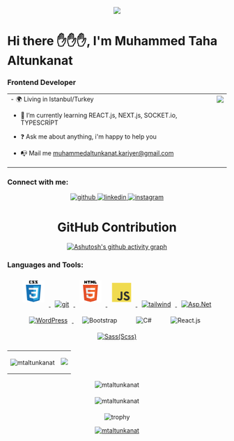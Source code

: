 <p align="center"> <img src="https://user-images.githubusercontent.com/120065120/212209674-07b3685e-1127-4f42-9871-3a423d343fa2.svg" /> </p>
<h1 align="left">Hi there ✋✋✋, I'm Muhammed Taha Altunkanat</h1>
<h3 align="left">Frontend Developer</h3>

<i> </i>

<table><tr><td valign="top" width="100%">
- 🌍 Living in Istanbul/Turkey  
  
- 🌱 I’m currently learning REACT.js, NEXT.js, SOCKET.io, TYPESCRİPT
  
- ❓ Ask me about anything, i'm happy to help you  
  
- 📭 Mail me [muhammedaltunkanat.kariyer@gmail.com](mailto:muhammedaltunkanat.kariyer@gmail.com)  
  


</td><td valign="top" width="50%">

<div align="center">
<img src="https://media.giphy.com/media/NHA2Adla3bub73guuE/giphy.gif" align="center"  />
</div>  
</td></tr></table>  

 
<h3 align="left">Connect with me:</h3>
<p align="left">
<div align="center">
<a href="https://github.com/mtaltunkanat" target="_blank">
<img src=https://img.shields.io/badge/github-%2324292e.svg?&style=for-the-badge&logo=github&logoColor=white alt=github style="margin-bottom: 5px;" />
</a>
<a href="https://www.linkedin.com/in/muhammed-taha-altunkanat-9b1b4627a/" target="_blank">
<img src=https://img.shields.io/badge/linkedin-%231E77B5.svg?&style=for-the-badge&logo=linkedin&logoColor=white alt=linkedin style="margin-bottom: 5px;" />
</a>
<a href="https://instagram.com/muhammedaltnknt" target="_blank">
<img src=https://img.shields.io/badge/-instagram-red?&style=for-the-badge&logo=instagram&logoColor=white alt=instagram style="margin-bottom: 5px;" />
</a>  

# GitHub Contribution
[![Ashutosh's github activity graph](https://github-readme-activity-graph.vercel.app/graph?username=mtaltunkanat&theme=material-palenight&days=30&grid=false&hide_title=true&title_color=C792EA&bg_color=282A36&radius=9)](https://github.com/ashutosh00710/github-readme-activity-graph)


<div align='center'>

<h3 align="left">Languages and Tools:</h3>
<p align="center"> <a href="https://www.arduino.cc/" target="_blank" rel="noreferrer"> 
 <img style="margin: 10px" src="https://raw.githubusercontent.com/devicons/devicon/master/icons/css3/css3-original-wordmark.svg" alt="css3" width="50" height="50"/> </a> <a href="https://git-scm.com/" target="_blank" rel="noreferrer"> 
 <img style="margin: 10px" src="https://www.vectorlogo.zone/logos/git-scm/git-scm-icon.svg" alt="git" width="50" height="50"/> </a> <a href="https://www.w3.org/html/" target="_blank" rel="noreferrer"> 
 <img style="margin: 10px" src="https://raw.githubusercontent.com/devicons/devicon/master/icons/html5/html5-original-wordmark.svg" alt="html5" width="50" height="50"/> </a> <a href="https://www.java.com" target="_blank" rel="noreferrer"> 
 <img style="margin: 10px" src="https://raw.githubusercontent.com/devicons/devicon/master/icons/javascript/javascript-original.svg" alt="javascript" width="45" height="45"/> </a> <a href="https://www.microsoft.com/en-us/sql-server" target="_blank" rel="noreferrer"> 
 <a href="https://tailwindcss.com/" target="_blank" rel="noreferrer"> 
 <img style="margin: 10px" src="https://www.vectorlogo.zone/logos/tailwindcss/tailwindcss-icon.svg" alt="tailwind" width="50" height="50"/> </a>
  <a href="https://dotnet.microsoft.com/en-us/apps/aspnet" target="_blank" rel="noreferrer"> 
 <img style="margin: 10px" src="https://upload.wikimedia.org/wikipedia/commons/thumb/e/ee/.NET_Core_Logo.svg/2048px-.NET_Core_Logo.svg.png" alt="Asp.Net" width="50" height="50"/> </a>
  <a href="https://wordpress.com/tr/" target="_blank" rel="noreferrer"> 
 <img style="margin: 10px" src="https://wordpress.com/wp-content/themes/h4/tabs/images/wpcom-logo-144.png" alt="WordPress" width="50" height="50"/> </a>
 <a href="https://wordpress.com/tr/" target="_blank" rel="noreferrer"> 
 <a style="margin: 10px" src="<a href="https://www.w3schools.com/cs/index.php" target="_blank" rel="noreferrer"> 
 <img style="margin: 10px" src="https://upload.wikimedia.org/wikipedia/commons/thumb/0/0d/C_Sharp_wordmark.svg/1200px-C_Sharp_wordmark.svg.png" alt="Bootstrap" width="50" height="50"/></a>
  <a style="margin: 10px" src="<a href="https://getbootstrap.com/" target="_blank" rel="noreferrer"> 
 <img style="margin: 10px" src="https://ncarb.github.io/bootstrap/assets/img/bootstrap-stack.png" alt="C#" width="50" height="50"/></a>
   <a style="margin: 10px" src="<a href="https://react.dev/" target="_blank" rel="noreferrer"> 
 <img style="margin: 10px" src="https://cdn4.iconfinder.com/data/icons/logos-3/600/React.js_logo-512.png" alt="React.js" width="50" height="50"/></a>
   
 <a href="https://sass-lang.com/" target="_blank" rel="noreferrer"> 
 <img style="margin: 10px" src="https://pluginicons.craft-cdn.com/scssqTY8srJEesn2VFiUV73mUCyRIZsfXfDj2eOY.svg?1528091210" alt="Sass(Scss)" width="50" height="50"/></a>



<table>
 <tr>
  <td><p align="center"><img align="center" src="https://github-readme-stats.vercel.app/api/top-langs?username=mtaltunkanat&show_icons=true&locale=en&layout=compact" alt="mtaltunkanat" /></p></td> 
  <td><img src="https://github-readme-stats.vercel.app/api/top-langs/?username=mtaltunkanat&theme=blue-green"></td>
 </tr>
</table>

<p align="center"><img align="center" src="https://github-readme-streak-stats.herokuapp.com/?user=mtaltunkanat&" alt="mtaltunkanat" /></p>

<p align="center" style='margin:20px'> <img src="https://komarev.com/ghpvc/?username=mtaltunkanat&label=Profile%20views&color=0e75b6&style=flat" alt="mtaltunkanat" width='200'/> </p>

<p align="center"> <img width='100' src="https://user-images.githubusercontent.com/120065120/212206843-cf86b9c1-9557-4f3e-a49b-f54ba1703e05.png" alt="trophy" /> </p>

<p align="center"> <a href="https://github.com/ryo-ma/github-profile-trophy"><img src="https://github-profile-trophy.vercel.app/?username=mtaltunkanat&theme=onedark" alt="mtaltunkanat" /></a> </p>
